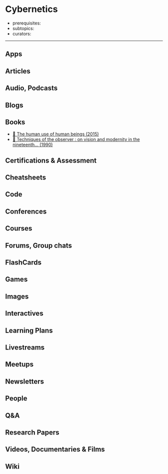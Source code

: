 # Cybernetics

- prerequisites:
- subtopics:
- curators:

------

## Apps


## Articles

## Audio, Podcasts

## Blogs

## Books
- [📕 The human use of human beings (2015)](https://www.amazon.com/Human-Use-Beings-Cybernetics-Society/dp/0306803208)
- [📕 Techniques of the observer : on vision and modernity in the nineteenth… (1990)](http://www.goodreads.com/book/show/18077903-creativity-inc)


## Certifications & Assessment

## Cheatsheets

## Code

## Conferences

## Courses

## Forums, Group chats

## FlashCards

## Games

## Images

## Interactives

## Learning Plans

## Livestreams

## Meetups

## Newsletters

## People

## Q&A

## Research Papers

## Videos, Documentaries & Films

## Wiki
